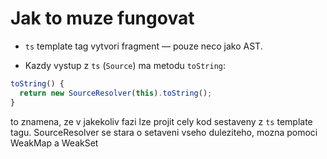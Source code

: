# Jak to muze fungovat

- `ts` template tag vytvori fragment — pouze neco jako AST.

- Kazdy vystup z `ts` (`Source`) ma metodu `toString`:
```ts
toString() {
  return new SourceResolver(this).toString();
}
```

to znamena, ze v jakekoliv fazi lze projit cely kod sestaveny
z `ts` template tagu. SourceResolver se stara o setaveni vseho duleziteho,
mozna pomoci WeakMap a WeakSet
